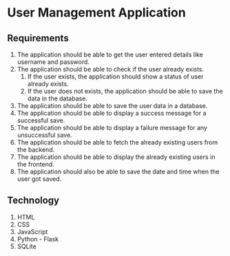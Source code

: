# User Management Application

## Requirements

1. The application should be able to get the user entered details like username and password.
2. The application should be able to check if the user already exists.
   1. If the user exists, the application should show a status of user already exists.
   2. If the user does not exists, the application should be able to save the data in the database.
3. The application should be able to save the user data in a database.
4. The application should be able to display a success message for a successful save. 
5. The application should be able to display a failure message for any unsuccessful save.
6. The application should be able to fetch the already existing users from the backend.
7. The application should be able to display the already existing users in the frontend.
8. The application should also be able to save the date and time when the user got saved.

## Technology

1. HTML
2. CSS
3. JavaScript
4. Python - Flask
5. SQLite
